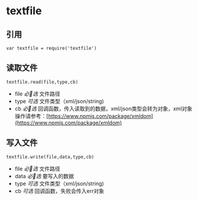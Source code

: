 # textfile
## 引用
```
var textfile = require('textfile')
```
## 读取文件
```
textfile.read(file,type,cb)
```
* file *必选* 文件路径
* type *可选* 文件类型（xml/json/string)
* cb *必选* 回调函数，传入读取到的数据，xml/json类型会转为对象，xml对象操作请参考：[https://www.npmjs.com/package/xmldom](https://www.npmjs.com/package/xmldom)
## 写入文件
```
textfile.write(file,data,type,cb)
```
* file *必选* 文件路径
* data *必选* 要写入的数据
* type *可选* 文件类型（xml/json/string)
* cb *可选* 回调函数，失败会传入err对象